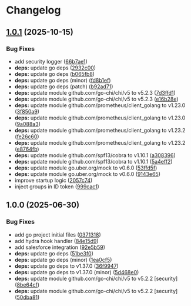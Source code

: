 # Changelog

## [1.0.1](https://github.com/canonical/hook-service/compare/v1.0.0...v1.0.1) (2025-10-15)


### Bug Fixes

* add security logger ([66b7ae1](https://github.com/canonical/hook-service/commit/66b7ae1fa82a3af16910af09cfcad6c5dc0020eb))
* **deps:** update go deps ([2932c00](https://github.com/canonical/hook-service/commit/2932c0031803ea21d4068d29d159db2a8b0e1251))
* **deps:** update go deps ([b065fb8](https://github.com/canonical/hook-service/commit/b065fb83fafe9d9dda61ac560df0fe2723cdd287))
* **deps:** update go deps (minor) ([fd8b1ef](https://github.com/canonical/hook-service/commit/fd8b1ef315b97f1d0cc81c57d4c92246be44fc25))
* **deps:** update go deps (patch) ([b92ad71](https://github.com/canonical/hook-service/commit/b92ad7115ae8774c55669ac2b0fe5cfb5687d7d6))
* **deps:** update module github.com/go-chi/chi/v5 to v5.2.3 ([7d3ffd1](https://github.com/canonical/hook-service/commit/7d3ffd10bfba632e30b85aadb3f96865b8a310d3))
* **deps:** update module github.com/go-chi/chi/v5 to v5.2.3 ([e16b28e](https://github.com/canonical/hook-service/commit/e16b28eb5a381290b27c49aec0ab0b7ef3e6c22c))
* **deps:** update module github.com/prometheus/client_golang to v1.23.0 ([3f850a9](https://github.com/canonical/hook-service/commit/3f850a9ce4fcb24e434cb3be4e3e9b146d195366))
* **deps:** update module github.com/prometheus/client_golang to v1.23.0 ([9a088a3](https://github.com/canonical/hook-service/commit/9a088a321228e60817fa3e67c53dd5fc419cf30b))
* **deps:** update module github.com/prometheus/client_golang to v1.23.2 ([fe26c60](https://github.com/canonical/hook-service/commit/fe26c60faa37593173eee1881c051b52385d6d47))
* **deps:** update module github.com/prometheus/client_golang to v1.23.2 ([e8764fb](https://github.com/canonical/hook-service/commit/e8764fba0c7fe808c8176dd2a7cb19bd51799499))
* **deps:** update module github.com/spf13/cobra to v1.10.1 ([a308396](https://github.com/canonical/hook-service/commit/a308396fba72bc9213e200dfb6ae917f9fd2086b))
* **deps:** update module github.com/spf13/cobra to v1.10.1 ([5a4eff2](https://github.com/canonical/hook-service/commit/5a4eff2283af9144f3283af36407457f8887f030))
* **deps:** update module go.uber.org/mock to v0.6.0 ([53ffd5f](https://github.com/canonical/hook-service/commit/53ffd5f40549baf43178e9cf37db8f18021bf8a6))
* **deps:** update module go.uber.org/mock to v0.6.0 ([9143e65](https://github.com/canonical/hook-service/commit/9143e65518eb388aabf57375a2bab028f25b75f8))
* improve startup logic ([2057c74](https://github.com/canonical/hook-service/commit/2057c74fab7811b7ed017380acd46f2c5d11a8f8))
* inject groups in ID token ([999cac1](https://github.com/canonical/hook-service/commit/999cac174215a750973efac550ceb2907d922baf))

## 1.0.0 (2025-06-30)


### Bug Fixes

* add go project initial files ([0371318](https://github.com/canonical/hook-service/commit/0371318a07d044a181bbed9f24ccf33165ffebcb))
* add hydra hook handler ([84e15d9](https://github.com/canonical/hook-service/commit/84e15d90096a26e6b38a22aa76b3440f1e421bce))
* add salesforce integration ([92e5b59](https://github.com/canonical/hook-service/commit/92e5b5982177ce402dac21fdf00daef40b84f1c9))
* **deps:** update go deps ([51be3f0](https://github.com/canonical/hook-service/commit/51be3f06b313ef75099db342710e9e37d67ec152))
* **deps:** update go deps (minor) ([1ea0cf5](https://github.com/canonical/hook-service/commit/1ea0cf5ba27c15d02cbb2f705e754712616e2ada))
* **deps:** update go deps to v1.37.0 ([36f9947](https://github.com/canonical/hook-service/commit/36f99479990ebe6ef0593bf0b012d6a966c24365))
* **deps:** update go deps to v1.37.0 (minor) ([5d468e0](https://github.com/canonical/hook-service/commit/5d468e07514c9c6093965b6c0ec2158da2f1183b))
* **deps:** update module github.com/go-chi/chi/v5 to v5.2.2 [security] ([8be64cf](https://github.com/canonical/hook-service/commit/8be64cf30ae6755046faca9919d33f9b6d174919))
* **deps:** update module github.com/go-chi/chi/v5 to v5.2.2 [security] ([50dba81](https://github.com/canonical/hook-service/commit/50dba815e13638ecfa994cd79bd43f06f94947d2))
